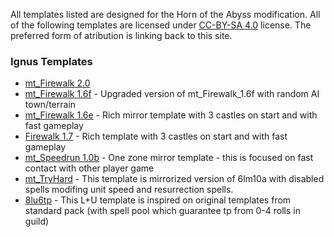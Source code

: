All templates listed are designed for the Horn of the Abyss modification.
All of the following templates are licensed under [CC-BY-SA 4.0](https://github.com/mkalinowski2/ignus-h3-templates/blob/master/license.md) license. The preferred form of atribution is linking back to this site.

### Ignus Templates

* [mt_Firewalk 2.0](./templates/mt_Firewalk_2.0)
* [mt_Firewalk 1.6f](./templates/mt_Firewalk_1.6f) - Upgraded version of mt_Firewalk_1.6f with random AI town/terrain
* [mt_Firewalk 1.6e](./templates/mt_Firewalk_1.6e) - Rich mirror template with 3 castles on start and with fast gameplay
* [Firewalk 1.7](./templates/Firewalk_1.7) - Rich template with 3 castles on start and with fast gameplay
* [mt_Speedrun 1.0b](./templates/mt_Speedrun_1.0b) - One zone mirror template - this is focused on fast contact with other player game
* [mt_TryHard](./templates/mt_TryHard) - This template is mirrorized version of 6lm10a with disabled spells modifing unit speed and resurrection spells.
* [8lu6tp](./templates/8lu6tp) - This L+U template is inspired on original templates from standard pack (with spell pool which guarantee tp from 0-4 rolls in guild)
